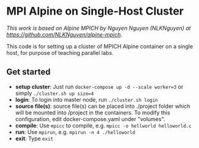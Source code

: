 # MPI Alpine on Single-Host Cluster

*This work is based on Alpine MPICH by Nguyen Nguyen (NLKNguyen) at https://github.com/NLKNguyen/alpine-mpich.*

This code is for setting up a cluster of MPICH Alpine container on a single host, for purpose of teaching parallel labs.

## Get started

- **setup cluster**: Just run `docker-compose up -d --scale worker=3` or simply `./cluster.sh up size=4`
- **login**: To login into master node, run `./cluster.sh login`
- **source file(s)**: source file(s) can be placed into ./project folder which will be mounted into /project in the containers. To modify this configuration, edit docker-compose.yaml under "volumes".
- **compile**: Use `mpicc` to compile, e.g. `mpicc -o hellworld helloworld.c`
- **run**: Use `mpirun`, e.g. `mpirun -n 4 ./helloworld`
- **exit**: Type `exit`


